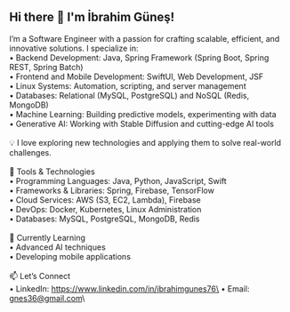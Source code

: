 ## Hi there 👋 I'm İbrahim Güneş!

I’m a Software Engineer with a passion for crafting scalable, efficient, and innovative solutions. I specialize in:\
	•	Backend Development: Java, Spring Framework (Spring Boot, Spring REST, Spring Batch)\
	•	Frontend and Mobile Development: SwiftUI, Web Development, JSF\
	•	Linux Systems: Automation, scripting, and server management\
	•	Databases: Relational (MySQL, PostgreSQL) and NoSQL (Redis, MongoDB)\
	•	Machine Learning: Building predictive models, experimenting with data\
	•	Generative AI: Working with Stable Diffusion and cutting-edge AI tools\
\
💡 I love exploring new technologies and applying them to solve real-world challenges.\
\
🔧 Tools & Technologies\
	•	Programming Languages: Java, Python, JavaScript, Swift\
	•	Frameworks & Libraries: Spring, Firebase, TensorFlow\
	•	Cloud Services: AWS (S3, EC2, Lambda), Firebase\
	•	DevOps: Docker, Kubernetes, Linux Administration\
	•	Databases: MySQL, PostgreSQL, MongoDB, Redis\
\
🌱 Currently Learning\
	•	Advanced AI techniques\
	•	Developing mobile applications\
\
📫 Let’s Connect\
	•	LinkedIn: https://www.linkedin.com/in/ibrahimgunes76\
	•	Email: gnes36@gmail.com\
 
